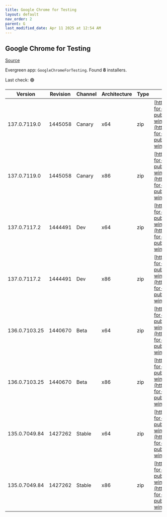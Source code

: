 ```yaml
---
title: Google Chrome for Testing
layout: default
nav_order: 2
parent: G
last_modified_date: Apr 11 2025 at 12:54 AM
---
```


## Google Chrome for Testing

[Source](https://googlechromelabs.github.io/chrome-for-testing/)

Evergreen app: `GoogleChromeForTesting`. Found **8** installers.

Last check: 🟢

| Version       | Revision | Channel | Architecture | Type | URI                                                                                                                                                                                            |
| ------------- | -------- | ------- | ------------ | ---- | ---------------------------------------------------------------------------------------------------------------------------------------------------------------------------------------------- |
| 137.0.7119.0  | 1445058  | Canary  | x64          | zip  | [https://storage.googleapis.com/chrome-for-testing-public/137.0.7119.0/win64/chrome-win64.zip](https://storage.googleapis.com/chrome-for-testing-public/137.0.7119.0/win64/chrome-win64.zip)   |
| 137.0.7119.0  | 1445058  | Canary  | x86          | zip  | [https://storage.googleapis.com/chrome-for-testing-public/137.0.7119.0/win32/chrome-win32.zip](https://storage.googleapis.com/chrome-for-testing-public/137.0.7119.0/win32/chrome-win32.zip)   |
| 137.0.7117.2  | 1444491  | Dev     | x64          | zip  | [https://storage.googleapis.com/chrome-for-testing-public/137.0.7117.2/win64/chrome-win64.zip](https://storage.googleapis.com/chrome-for-testing-public/137.0.7117.2/win64/chrome-win64.zip)   |
| 137.0.7117.2  | 1444491  | Dev     | x86          | zip  | [https://storage.googleapis.com/chrome-for-testing-public/137.0.7117.2/win32/chrome-win32.zip](https://storage.googleapis.com/chrome-for-testing-public/137.0.7117.2/win32/chrome-win32.zip)   |
| 136.0.7103.25 | 1440670  | Beta    | x64          | zip  | [https://storage.googleapis.com/chrome-for-testing-public/136.0.7103.25/win64/chrome-win64.zip](https://storage.googleapis.com/chrome-for-testing-public/136.0.7103.25/win64/chrome-win64.zip) |
| 136.0.7103.25 | 1440670  | Beta    | x86          | zip  | [https://storage.googleapis.com/chrome-for-testing-public/136.0.7103.25/win32/chrome-win32.zip](https://storage.googleapis.com/chrome-for-testing-public/136.0.7103.25/win32/chrome-win32.zip) |
| 135.0.7049.84 | 1427262  | Stable  | x64          | zip  | [https://storage.googleapis.com/chrome-for-testing-public/135.0.7049.84/win64/chrome-win64.zip](https://storage.googleapis.com/chrome-for-testing-public/135.0.7049.84/win64/chrome-win64.zip) |
| 135.0.7049.84 | 1427262  | Stable  | x86          | zip  | [https://storage.googleapis.com/chrome-for-testing-public/135.0.7049.84/win32/chrome-win32.zip](https://storage.googleapis.com/chrome-for-testing-public/135.0.7049.84/win32/chrome-win32.zip) |
